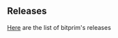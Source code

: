 ## Releases

 [Here](https://github.com/bitprim/bitprim/blob/master/doc/release-notes/release-notes.md) are the list of bitprim's releases


